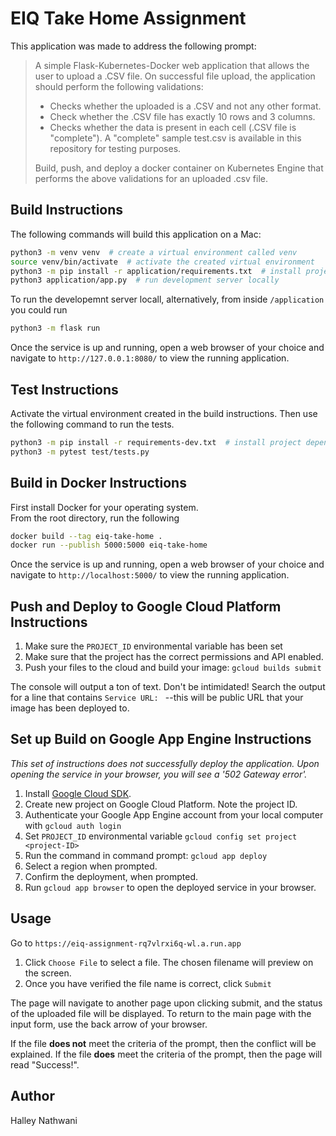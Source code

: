 # EIQ Take Home Assignment
This application was made to address the following prompt:

> A simple Flask-Kubernetes-Docker web application that allows the user to upload a .CSV file. On successful file upload, the application should perform the following validations:
>
> * Checks whether the uploaded is a .CSV and not any other format.
> * Check whether the .CSV file has exactly 10 rows and 3 columns.
> * Checks whether the data is present in each cell (.CSV file is "complete"). A "complete" sample test.csv is available in this repository for testing purposes.
> 
> Build, push, and deploy a docker container on Kubernetes Engine that performs the above validations for an uploaded .csv file.

## Build Instructions
The following commands will build this application on a Mac:
```bash
python3 -m venv venv  # create a virtual environment called venv
source venv/bin/activate  # activate the created virtual environment
python3 -m pip install -r application/requirements.txt  # install project dependencies
python3 application/app.py  # run development server locally
```

To run the developemnt server locall, alternatively, from inside `/application` you could run 
```bash
python3 -m flask run
```

Once the service is up and running, open a web browser of your choice and navigate to `http://127.0.0.1:8080/` 
to view the running application. 


## Test Instructions
Activate the virtual environment created in the build instructions. Then use the following 
command to run the tests.
```bash
python3 -m pip install -r requirements-dev.txt  # install project dependencies
python3 -m pytest test/tests.py
```


## Build in Docker Instructions
First install Docker for your operating system.  
From the root directory, run the following
```bash
docker build --tag eiq-take-home .
docker run --publish 5000:5000 eiq-take-home
```
Once the service is up and running, open a web browser of your choice and navigate to `http://localhost:5000/` 
to view the running application. 


## Push and Deploy to Google Cloud Platform Instructions
1. Make sure the `PROJECT_ID` environmental variable has been set  
2. Make sure that the project has the correct permissions and API enabled.  
3. Push your files to the cloud and build your image: `gcloud builds submit`  

The console will output a ton of text. Don't be intimidated! Search the output for a line that contains `Service URL: `
--this will be public URL that your image has been deployed to.

## Set up Build on Google App Engine Instructions
*This set of instructions does not successfully deploy the application. Upon opening the 
service in your browser, you will see a '502 Gateway error'.*  
1. Install [Google Cloud SDK](https://cloud.google.com/sdk/docs/install). 
2. Create new project on Google Cloud Platform. Note the project ID.
2. Authenticate your Google App Engine account from your local computer with `gcloud auth login`
3. Set `PROJECT_ID` environmental variable `gcloud config set project <project-ID>`
3. Run the command in command prompt: `gcloud app deploy`
4. Select a region when prompted.
5. Confirm the deployment, when prompted.
6. Run `gcloud app browser` to open the deployed service in your browser.


## Usage
Go to `https://eiq-assignment-rq7vlrxi6q-wl.a.run.app`  
1. Click `Choose File` to select a file. The chosen filename will preview on the screen.
2. Once you have verified the file name is correct, click `Submit` 

The page will navigate to another page upon clicking submit, and the status
of the uploaded file will be displayed. To return to the main page with the input form, use
the back arrow of your browser.  

If the file **does not** meet the criteria of the prompt, then the conflict will be explained. If 
the file **does** meet the criteria of the prompt, then the page will read "Success!".


## Author
Halley Nathwani 

